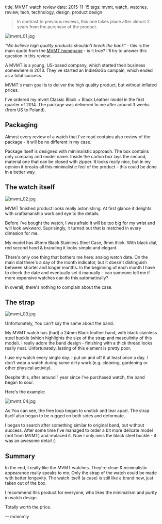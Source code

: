 title: MVMT watch review
date: 2015-11-15
tags: mvmt, watch, watches, review, tech, technology, design, product design

> In contrast to previous reviews, this one takes place after almost 2 years from the purchase of the product.

![mvmt_01.jpg](/public/1514998470156-mvmt_01.jpg)

*"We believe high quality products shouldn't break the bank"* - this is the main quote from the [MVMT homepage](https://www.mvmtwatches.com/) - is it true? I'll try to answer this question in this review.

A MVMT is a young, US-based company, which started their business somewhere in 2013. They've started an IndieGoGo campain, which ended as a total success.

MVMT's main goal is to deliver the high quality product, but without inflated prices.

I've ordered my mvmt Classic Black + Black Leather model in the first quarter of 2014. The package was delivered to me after around 3 weeks (from US to Poland).

## Packaging

Almost every review of a watch that I've read contains also review of the package - it will be no different in my case.

Package itself is designed with minimalistic approach. The box contains only company and model name. Inside the carton box lays the second, material one that can be closed with zipper. It looks really nice, but in my opinion it breaks all this minimalistic feel of the product - this could be done in a better way.

## The watch itself

![mvmt_02.jpg](/public/1514998470142-mvmt_02.jpg) 

MVMT finished product looks really astonishing. At first glance it delights with craftsmanship work and eye to the details.

Before I've bought the watch, I was afraid it will be too big for my wrist and will look awkward. Suprisingly, it turned out that is matched in every dimesion for me.

My model has 45mm Black Stainless Steel Case, 9mm thick. With black dial, red second hand & branding it looks simple and elegant.

There's only one thing that bothers me here: analog watch date. On the main dial there's a day of the month indicator, but it doesn't distinguish between shorter and longer months. In the beginning of each month I have to check the date and eventually set it manually - can someone tell me if more expensive watches can do this automatically?

In overall, there's nothing to complain about the case.

## The strap

![mvmt_03.jpg](/public/1514998470081-mvmt_03.jpg) 

Unfortunately, You can't say the same about the band.

My MVMT watch has (had) a 24mm Black leather band, with black stainless steel buckle (which highlights the size of the strap and masculinity of this model). I really adore the band design - finishing with a thick thread looks really neat. Unfortunately, lasting of this element is pretty poor.

I use my watch every single day. I put on and off it at least once a day. I don't wear a watch during some dirty work (e.g. cleaning, gardening or other physical activity).

Despite this, after around 1 year since I've purchased watch, the band began to sour.

Here's the example:

![mvmt_04.jpg](/public/1514998470063-mvmt_04.jpg)

As You can see, the free loop began to unstick and tear apart. The strap itself also began to be rugged on both sides and deformate.

I began to search after something similar to original band, but without success. After some time I've managed to order a bit more delicate model (not from MVMT) and replaced it. Now I only miss the black steel buckle - it was an awesome detail :)

## Summary

In the end, I really like the MVMT watches. They're clean & minimalistic appearance really speaks to me. Only the strap of the watch could be made with better longevity. The watch itself (a case) is still like a brand new, just taken out of the box.

I recommend this product for everyone, who likes the minimalism and purity in watch design.

Totally worth the price.

-- mrmnmly
